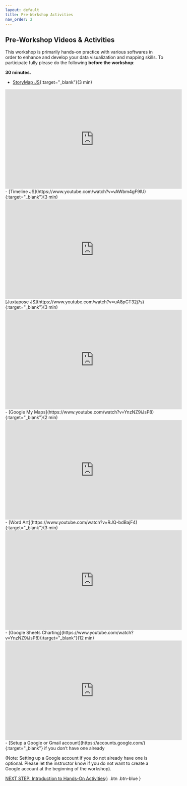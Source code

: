 ```yaml
---
layout: default
title: Pre-Workshop Activities
nav_order: 2
---
```

## Pre-Workshop Videos & Activities
This workshop is primarily hands-on practice with various softwares in order to enhance and develop your data visualization and mapping skills.  To participate fully please do the following **before the workshop**:

**30 minutes.**<br>
- [StoryMap JS](https://www.youtube.com/watch?v=Tgleg4deDZM){:target="_blank"}(3 min)
<iframe width="560" height="315" src="https://www.youtube.com/embed/Tgleg4deDZM" title="YouTube video player" frameborder="0" allow="accelerometer; autoplay; clipboard-write; encrypted-media; gyroscope; picture-in-picture" allowfullscreen></iframe>
- [Timeline JS](https://www.youtube.com/watch?v=vAWbm4gF9lU){:target="_blank"}(3 min)
<iframe width="560" height="315" src="https://www.youtube.com/embed/vAWbm4gF9lU" title="YouTube video player" frameborder="0" allow="accelerometer; autoplay; clipboard-write; encrypted-media; gyroscope; picture-in-picture" allowfullscreen></iframe>
[Juxtapose JS](https://www.youtube.com/watch?v=uA8pCT32j7s){:target="_blank"}(3 min)
<iframe width="560" height="315" src="https://www.youtube.com/embed/uA8pCT32j7s" title="YouTube video player" frameborder="0" allow="accelerometer; autoplay; clipboard-write; encrypted-media; gyroscope; picture-in-picture" allowfullscreen></iframe>
- [Google My Maps](https://www.youtube.com/watch?v=YnzNZ9iJsP8){:target="_blank"}(2 min)
<iframe width="560" height="315" src="https://www.youtube.com/embed/YnzNZ9iJsP8" title="YouTube video player" frameborder="0" allow="accelerometer; autoplay; clipboard-write; encrypted-media; gyroscope; picture-in-picture" allowfullscreen></iframe>
- [Word Art](https://www.youtube.com/watch?v=RJQ-bdBajF4){:target="_blank"}(3 min)
<iframe width="560" height="315" src="https://www.youtube.com/embed/RJQ-bdBajF4" title="YouTube video player" frameborder="0" allow="accelerometer; autoplay; clipboard-write; encrypted-media; gyroscope; picture-in-picture" allowfullscreen></iframe>
- [Google Sheets Charting](https://www.youtube.com/watch?v=YnzNZ9iJsP8){:target="_blank"}(12 min)
<iframe width="560" height="315" src="https://www.youtube.com/embed/YnzNZ9iJsP8" title="YouTube video player" frameborder="0" allow="accelerometer; autoplay; clipboard-write; encrypted-media; gyroscope; picture-in-picture" allowfullscreen></iframe>
- [Setup a Google or Gmail account](https://accounts.google.com/){:target="_blank"} if you don’t have one already

(Note: Setting up a Google account if you do not already have one is optional. Please let the instructor know if you do not want to create a Google account at the beginning of the workshop).

[NEXT STEP: Introduction to Hands-On Activities](activities-intro.html){: .btn .btn-blue }
